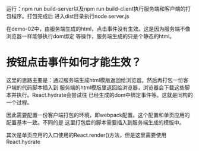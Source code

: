 运行：npm run build-server以及npm run build-client执行服务端和客户端的打包程序。打包完成后
进入dist目录执行node server.js

在demo-02中，由服务端生成的html，点击事件没有生效。这是因为服务端不像浏览器一样能够执行dom绑定
等操作，服务端生成的只是个静态的html。

# 按钮点击事件如何才能生效？

这里的思路主要是：通过服务端生成html模版返回给浏览器。然后再打包一份客户端的代码脚本插入到
服务端的html模版里返回给浏览器，浏览器会下载这些脚本并执行。React.hydrate会尝试往
已经生成的dom中绑定事件等。这就是同构的一个过程。

因此需要配置一份客户端打包的环境，即webpack配置。这个配置和单页应用的配置基本一致。不同的是
这里打包后的脚本需要插入到服务端生成的模版中。


其次是单页应用的入口使用的React.render()方法，但是这里需要使用React.hydrate
